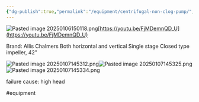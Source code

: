 ```yaml
---
{"dg-publish":true,"permalink":"/equipment/centrifugal-non-clog-pump/","noteIcon":"","created":"2025-05-20T09:18:16.077-05:00"}
---
```


![Pasted image 20250106150118.png](/img/user/Secondary/Images/Pasted%20image%2020250106150118.png)[https://youtu.be/FjMDemnQD_U](https://youtu.be/FjMDemnQD_U)


Brand: Allis Chalmers
Both horizontal and vertical
Single stage
Closed type impeller, 42"

![Pasted image 20250107145312.png](/img/user/Secondary/Images/Pasted%20image%2020250107145312.png)![Pasted image 20250107145325.png](/img/user/Secondary/Images/Pasted%20image%2020250107145325.png) ![Pasted image 20250107145334.png](/img/user/Secondary/Images/Pasted%20image%2020250107145334.png)

failure cause: high head

#equipment 